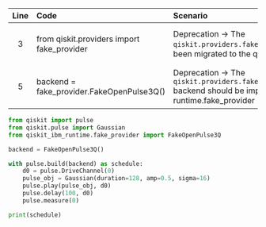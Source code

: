 | Line | Code | Scenario | Reference | Artifact | Refactoring |
| :--: | :--- | :------- | :-------: | :------- | :---------- |
| 3 | from qiskit.providers import fake_provider | Deprecation -> The `qiskit.providers.fake_provider` module has been migrated to the qiskit-ibm-runtime package | qrn_notax_ddbb-aa6cda1f-af91-4940-8d4c-1897f9a56701 | qiskit.providers.fake_provider | from qiskit_ibm_runtime.fake_provider import FakeOpenPulse3Q |
| 5 | backend = fake_provider.FakeOpenPulse3Q() | Deprecation -> The `qiskit.providers.fake_provider.FakeOpenPulse3Q` backend should be imported from qiskit-ibm-runtime.fake_provider | qrn_notax_ddbb-aa6cda1f-af91-4940-8d4c-1897f9a56701 | FakeOpenPulse3Q | backend = FakeOpenPulse3Q() |

```python
from qiskit import pulse
from qiskit.pulse import Gaussian
from qiskit_ibm_runtime.fake_provider import FakeOpenPulse3Q

backend = FakeOpenPulse3Q()

with pulse.build(backend) as schedule:
    d0 = pulse.DriveChannel(0)
    pulse_obj = Gaussian(duration=128, amp=0.5, sigma=16)
    pulse.play(pulse_obj, d0)
    pulse.delay(100, d0)
    pulse.measure(0)

print(schedule)
```